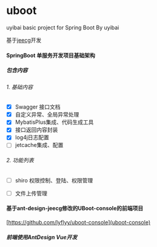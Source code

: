 # uboot
uyibai basic project for Spring Boot By uyibai

基于[jeecg](http://doc.jeecg.com)开发

#### SpringBoot 单服务开发项目基础架构

##### 包含内容

###### 1. 基础内容
- [x] Swagger 接口文档
- [x] 自定义异常、全局异常处理
- [x] MybatisPlus集成、代码生成工具
- [x] 接口返回内容封装
- [x] log4j日志配置
- [ ] jetcache集成、配置

###### 2. 功能列表
- [ ] shiro 权限控制、登陆、权限管理
- [ ] 文件上传管理



#### 基于ant-design-jeecg修改的UBoot-console的前端项目

[https://github.com/lyflyy/uboot-console](uboot-console)


##### 前端使用AntDesign Vue开发
